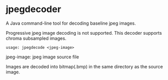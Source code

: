 # jpegdecoder
A Java command-line tool for decoding baseline jpeg images.

Progressive jpeg image decoding is not supported. This decoder supports chroma subsampled images.
```
usage: jpegdecode <jpeg-image>
```
       
jpeg-image: jpeg image source file

Images are decoded into bitmap(.bmp) in the same directory as the source image.